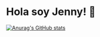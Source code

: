 # Hola soy Jenny! 👋

[![Anurag's GitHub stats](https://github-readme-stats.vercel.app/api?username=guanabana)](https://github.com/guanabana/github-readme-stats)
